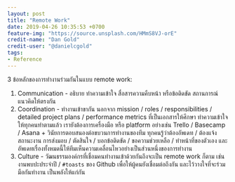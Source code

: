 ```yaml
---
layout: post
title: "Remote Work"
date: 2019-04-26 10:35:53 +0700
feature-img: "https://source.unsplash.com/HMmS8VJ-orE"
credit-name: "Dan Gold"
credit-user: "@danielcgold"
tags:
- Reference
---
```

3 ข้อหลักของการทำงานร่วมกันในแบบ remote work:

1. Communication - อธิบาย ทำความเข้าใจ สื่อสารความคืบหน้า หรือข้อติดขัด สถานการณ์ แนวคิดให้ตรงกัน
2. Coordination - ทำงานเข้าขากัน นอกจาก mission / roles / responsibilities / detailed project plans / performance metrics ที่เป็นเอกสารให้ศึกษา ทำความเข้าใจให้ทุกคนทำตามแล้ว เรายังต้องการเครื่องมือ หรือ platform อย่างเช่น Trello / Basecamp / Asana + วินัยการตอบสนองต่อขบวนการทำงานของทีม ทุกคนรู้ว่าต้องอัพเดท / ต้องแจ้งสถานะงาน การส่งมอบ / ตัดสินใจ / บอกข้อติดขัด / ขอความช่วยเหลือ / ทำหน้าที่ของตัวเอง และ อัพเดทเรื่องทั้งหมดนี้ให้ทีมเห็นความเคลื่อนไหวอย่างเป็นส่วนหนึ่งของการทำงาน
3. Culture - วัฒนธรรมองค์กรที่เชื่อมคนทำงานเข้าด้วยกันถึงจะเป็น remote work ก็ตาม เช่น งานพบปะประจำปี / `#toasts` ของ Github เพื่อให้ผู้คนยังเชื่อมต่อถึงกัน และไว้วางใจที่จะร่วมมือกันทำงาน เป็นพลังให้แก่กัน
